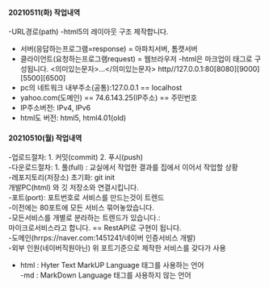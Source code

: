 #### 20210511(화) 작업내역
-URL경로(path)
 -html5의 레이아웃 구조 제작합니다.
 - 서버(응답하는프로그램=response) = 아파치서버, 톰캣서버
 - 클라이언트(요청하는프로그램request) = 웹브라우저
 -html은 마크업이 태그로 구성됩니다. <의미있는문자>...</의미있는문자>
 http//127.0.0.1:80[8080][9000][5500][6500]
 - pc의 네트워크 내부주소(공통):127.0.0.1 == localhost
 - yahoo.com(도메인) == 74.6.143.25(IP주소) == 주민번호
 - IP주소버전: IPv4, IPv6
 - html도 버전: html5, html4.01(old)


#### 20210510(월) 작업내역
-업로드절차: 1. 커밋(commit) 2. 푸시(push)<br>
-다운로드절차: 1. 풀(full) : 교실에서 작업한 결과를 집에서 이어서
작업할 상황<br>
-레포지토리(저장소) 초기화: git init<br>
개발PC(html) 와 깃 저장소와 연결시킵니다.<br>
-포트(port): 포트번호로 서비스를 만드는것이 트렌드<br>
-이전에는 80포트에 모든 서비스 묶어놓았습니다.<br>
-모든서비스를 개별로 분라하는 트렌드가 있습니다.:<br>
마이크로서비스라고 합니다. == RestAPI로 구현이 됩니다.<br>
-도메인(hrrps://naver.com:1451241/네이버 인증서비스 개발)<br>
-외부 인원(네이버직원아닌) 위 포트기준으로 제작한 서비스를 갖다가 사용<br>
- html : Hyter Text MarkUP Language 태그를 사용하는 언어<br>
-md : MarkDown Language 태그를 사용하지 않는 언어<br>